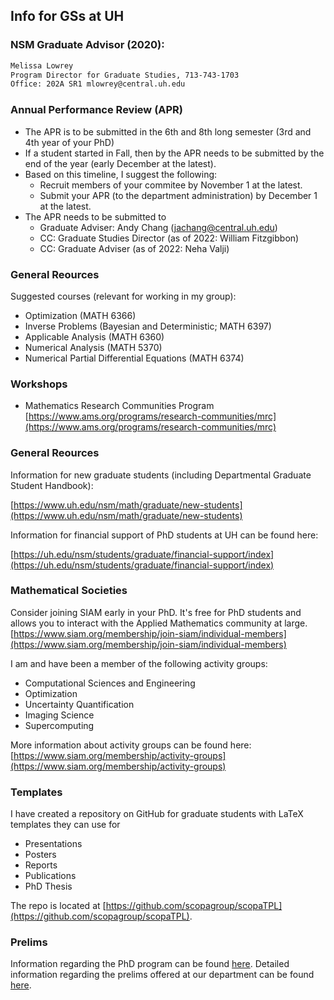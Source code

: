 ## Info for GSs at UH

### NSM Graduate Advisor (2020):
``` bash
Melissa Lowrey
Program Director for Graduate Studies, 713-743-1703
Office: 202A SR1 mlowrey@central.uh.edu
```

### Annual Performance Review (APR)
* The APR is to be submitted in the 6th and 8th long semester (3rd and 4th year of your PhD)
* If a student started in Fall, then by the APR needs to be submitted by the end of the year (early December at the latest).
* Based on this timeline, I suggest the following:
	* Recruit members of your commitee by November 1 at the latest.
	* Submit your APR (to the department administration) by December 1 at the latest.
* The APR needs to be submitted to
	* Graduate Adviser: Andy Chang (jachang@central.uh.edu)
	* CC: Graduate Studies Director (as of 2022: William Fitzgibbon)
	* CC: Graduate Adviser (as of 2022: Neha Valji) 


### General Reources 
Suggested courses (relevant for working in my group):
* Optimization (MATH 6366)
* Inverse Problems (Bayesian and Deterministic; MATH 6397)
* Applicable Analysis (MATH 6360)
* Numerical Analysis (MATH 5370)
* Numerical Partial Differential Equations (MATH 6374)


### Workshops

* Mathematics Research Communities Program [https://www.ams.org/programs/research-communities/mrc](https://www.ams.org/programs/research-communities/mrc)


### General Reources 
Information for new graduate students (including Departmental Graduate Student Handbook):

[https://www.uh.edu/nsm/math/graduate/new-students](https://www.uh.edu/nsm/math/graduate/new-students)

Information for financial support of PhD students at UH can be found here:

[https://uh.edu/nsm/students/graduate/financial-support/index](https://uh.edu/nsm/students/graduate/financial-support/index)


### Mathematical Societies
Consider joining SIAM early in your PhD. It's free for PhD students and allows you to interact with the Applied Mathematics community at large.
[https://www.siam.org/membership/join-siam/individual-members](https://www.siam.org/membership/join-siam/individual-members) 

I am and have been a member of the following activity groups:
* Computational Sciences and Engineering
* Optimization
* Uncertainty Quantification
* Imaging Science
* Supercomputing

More information about activity groups can be found here:
[https://www.siam.org/membership/activity-groups](https://www.siam.org/membership/activity-groups)


### Templates
I have created a repository on GitHub for graduate students with LaTeX templates they can use for

* Presentations
* Posters
* Reports
* Publications
* PhD Thesis

The repo is located at [https://github.com/scopagroup/scopaTPL](https://github.com/scopagroup/scopaTPL).


### Prelims

Information regarding the PhD program can be found [here](https://www.uh.edu/nsm/math/graduate/PhD-outline). Detailed information regarding the prelims offered at our department can be found [here](https://www.uh.edu/nsm/math/graduate/PhD-outline/#p1). 
